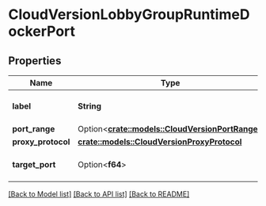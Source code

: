 # CloudVersionLobbyGroupRuntimeDockerPort

## Properties

Name | Type | Description | Notes
------------ | ------------- | ------------- | -------------
**label** | **String** | The label of this docker port. | 
**port_range** | Option<[**crate::models::CloudVersionPortRange**](CloudVersionPortRange.md)> |  | [optional]
**proxy_protocol** | [**crate::models::CloudVersionProxyProtocol**](CloudVersionProxyProtocol.md) |  | 
**target_port** | Option<**f64**> | The port number to connect to. | [optional]

[[Back to Model list]](../README.md#documentation-for-models) [[Back to API list]](../README.md#documentation-for-api-endpoints) [[Back to README]](../README.md)


